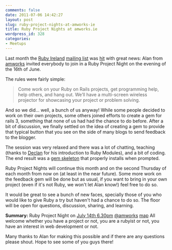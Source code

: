 ```yaml
---
comments: false
date: 2011-07-06 14:42:27
layout: post
slug: ruby-project-nights-at-amworks-ie
title: Ruby Project Nights at amworks.ie
wordpress_id: 328
categories:
- Meetups
---
```


Last month the [Ruby Ireland](http://rubyireland.com) [mailing list](https://groups.google.com/group/ruby_ireland?hl=en) was [hit](https://groups.google.com/group/ruby_ireland/browse_thread/thread/9f92b7c95c2b7de5?hl=en) with great news: Alan from [amworks](http://www.amworks.ie/) invited everybody to join in a Ruby Project Night on the evening
of the 16th of June.

The rules were fairly simple:


> Come work on your Ruby on Rails projects, get programming help, help others, and hang out. We’ll have a multi-screen wireless projector for showcasing your project or problem solving.


And so we did... well, a bunch of us anyway!
While some people decided to work on their own projects, some others joined efforts to create a gem for rails 3, something that none of us had had the chance to do before. After a bit of discussion, we finally settled on the idea of creating a gem to provide that typical button that you see on the side of many blogs to send feedback to the blogger.

The session was very relaxed and there was a lot of chatting, teaching (thanks to [Declan](http://www.theirishpenguin.com/) for his introduction to Ruby Modules), and a bit of coding. The end result was a [gem skeleton](https://github.com/theirishpenguin/ruby_ireland_feedback) that properly installs when prompted.

Ruby Project Nights will continue this month and on the second Thursday of each month from now on (at least in the near future). Some more work on the feedback gem will be done but as usual, if you want to bring in your own project (even if it's not Ruby, we won't let Alan know!) feel free to do so.

It would be great to see a bunch of new faces, specially those of you who would like to give Ruby a try but haven't had a chance to do so. The floor will be open for questions, discussion, sharing, and learning.

**Summary:**
Ruby Project Night on [July 14th 6.30pm](http://www.amworks.ie/event/ruby-project-nights) [@amworks](http://twitter.com/#!/amworks) [map](http://www.amworks.ie/contactus)
All welcome whether you have a project or not, you are a rubyist or not, you have an interest in web development or not.

Many thanks to Alan for making this possible and if there are any questions please shout. Hope to see some of you guys there!
